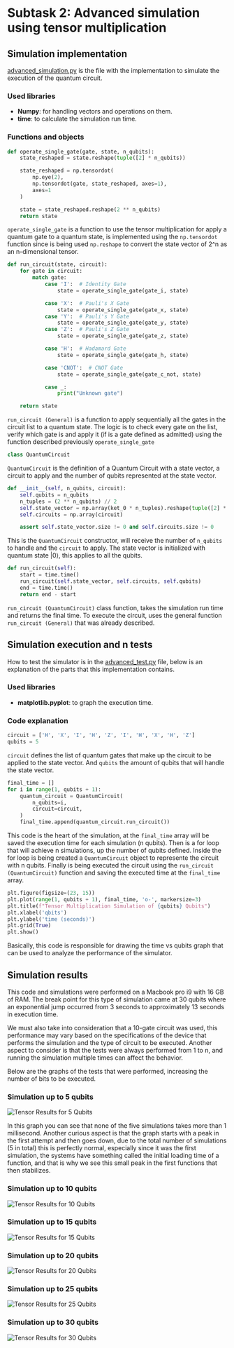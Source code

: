 # Subtask 2: Advanced simulation using tensor multiplication

## Simulation implementation

[advanced_simulation.py](advanced_simulation.py) is the file with the implementation to simulate the execution of the quantum circuit.

### Used libraries

- **Numpy**: for handling vectors and operations on them.
- **time**: to calculate the simulation run time.

### Functions and objects

```python
def operate_single_gate(gate, state, n_qubits):
    state_reshaped = state.reshape(tuple([2] * n_qubits))

    state_reshaped = np.tensordot(
        np.eye(2),
        np.tensordot(gate, state_reshaped, axes=1),
        axes=1
    )

    state = state_reshaped.reshape(2 ** n_qubits)
    return state
```

`operate_single_gate` is a function to use the tensor multiplication for apply a quantum gate to a quantum state, is implemented using the `np.tensordot`
function since is being used `np.reshape` to convert the state vector of 2^n as an n-dimensional tensor.

```python
def run_circuit(state, circuit):
    for gate in circuit:
        match gate:
            case 'I':  # Identity Gate
                state = operate_single_gate(gate_i, state)

            case 'X':  # Pauli's X Gate
                state = operate_single_gate(gate_x, state)
            case 'Y':  # Pauli's Y Gate
                state = operate_single_gate(gate_y, state)
            case 'Z':  # Pauli's Z Gate
                state = operate_single_gate(gate_z, state)

            case 'H':  # Hadamard Gate
                state = operate_single_gate(gate_h, state)

            case 'CNOT':  # CNOT Gate
                state = operate_single_gate(gate_c_not, state)

            case _:
                print("Unknown gate")

    return state
```

`run_circuit (General)` is a function to apply sequentially all the gates in the circuit list to a quantum state. 
The logic is to check every gate on the list, verify which gate is and apply it 
(if is a gate defined as admitted) using the function described previously `operate_single_gate`

```python
class QuantumCircuit
```

`QuantumCircuit` is the definition of a Quantum Circuit with a state vector, a circuit to apply and the number of qubits represented at the state vector.

```python
def __init__(self, n_qubits, circuit):
    self.qubits = n_qubits
    n_tuples = (2 ** n_qubits) // 2
    self.state_vector = np.array(ket_0 * n_tuples).reshape(tuple([2] * n_qubits))
    self.circuits = np.array(circuit)

    assert self.state_vector.size != 0 and self.circuits.size != 0
```

This is the `QuantumCircuit` constructor, will receive the number of `n_qubits` to handle and the `circuit` to apply.
The state vector is initialized with quantum state |0⟩, this applies to all the qubits.

```python
def run_circuit(self):
    start = time.time()
    run_circuit(self.state_vector, self.circuits, self.qubits)
    end = time.time()
    return end - start
```

`run_circuit (QuantumCircuit)` class function, takes the simulation run time and returns the final time. 
To execute the circuit, uses the general function `run_circuit (General)` that was already described.

## Simulation execution and n tests

How to test the simulator is in the [advanced_test.py](advanced_test.py) file, 
below is an explanation of the parts that this implementation contains.

### Used libraries

- **matplotlib.pyplot**: to graph the execution time.

### Code explanation

```python
circuit = ['H', 'X', 'I', 'H', 'Z', 'I', 'H', 'X', 'H', 'Z']
qubits = 5
```

`circuit` defines the list of quantum gates that make up the circuit to be applied to the state vector. 
And `qubits` the amount of qubits that will handle the state vector.

```python
final_time = []
for i in range(1, qubits + 1):
    quantum_circuit = QuantumCircuit(
        n_qubits=i,
        circuit=circuit,
    )
    final_time.append(quantum_circuit.run_circuit())
```

This code is the heart of the simulation, at the `final_time` array will be saved the execution time for each simulation (n qubits). 
Then is a for loop that will achieve n simulations, up the number of qubits defined. Inside the for loop is being created a
`QuantumCircuit` object to represente the circuit with n qubits. Finally is being executed the circuit using the 
`run_circuit (QuantumCircuit)` function and saving the executed time at the `final_time` array.

```python
plt.figure(figsize=(23, 15))
plt.plot(range(1, qubits + 1), final_time, 'o-', markersize=3)
plt.title(f"Tensor Multiplication Simulation of {qubits} Qubits")
plt.xlabel('qbits')
plt.ylabel('time (seconds)')
plt.grid(True)
plt.show()
```

Basically, this code is responsible for drawing the time vs qubits graph that can be used to analyze the performance of the simulator.

## Simulation results

This code and simulations were performed on a Macbook pro i9 with 16 GB of RAM. 
The break point for this type of simulation came at 30 qubits where an exponential jump occurred from 3 seconds to approximately 13 seconds in execution time.

We must also take into consideration that a 10-gate circuit was used, 
this performance may vary based on the specifications of the device that performs the simulation and the type of circuit to be executed. 
Another aspect to consider is that the tests were always performed from 1 to n, and running the simulation multiple times can affect the behavior.

Below are the graphs of the tests that were performed, increasing the number of bits to be executed.

### Simulation up to 5 qubits

![Tensor Results for 5 Qubits](images/tensor_05_qubits.png)

In this graph you can see that none of the five simulations takes more than 1 millisecond. 
Another curious aspect is that the graph starts with a peak in the first attempt and then goes down, 
due to the total number of simulations (5 in total) this is perfectly normal, especially since it was the first simulation, 
the systems have something called the initial loading time of a function, and that is why we see this small peak in the first functions that then stabilizes.

### Simulation up to 10 qubits

![Tensor Results for 10 Qubits](images/tensor_10_qubits.png)

### Simulation up to 15 qubits

![Tensor Results for 15 Qubits](images/tensor_15_qubits.png)

### Simulation up to 20 qubits

![Tensor Results for 20 Qubits](images/tensor_20_qubits.png)

### Simulation up to 25 qubits

![Tensor Results for 25 Qubits](images/tensor_25_qubits.png)

### Simulation up to 30 qubits

![Tensor Results for 30 Qubits](images/tensor_30_qubits.png)




